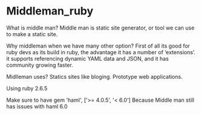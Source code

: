 # Middleman_ruby

What is middle man?
Middle man is static site generator, or tool we can use to make a static site.

Why middleman when we have many other option?
First of all its good for ruby devs as its build in ruby, the advantage it has a number of ‘extensions’.
it supports referencing dynamic YAML data and JSON, and it has community growing faster.

Midlleman uses?
Statics sites like bloging.
Prototype web applications.

Using ruby 2.6.5

Make sure to have gem 'haml', ['>= 4.0.5', '< 6.0']
Because Middle man still has issues with haml 6.0

